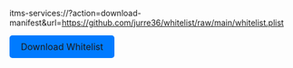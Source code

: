 itms-services://?action=download-manifest&url=https://github.com/jurre36/whitelist/raw/main/whitelist.plist
<a href="itms-services://?action=download-manifest&url=https://github.com/jurre36/whitelist/raw/main/whitelist.plist" style="text-decoration:none;">
    <div style="display:inline-block;padding:10px 20px;font-size:16px;color:white;background-color:#007BFF;border-radius:5px;">
        Download Whitelist
    </div>
</a>
